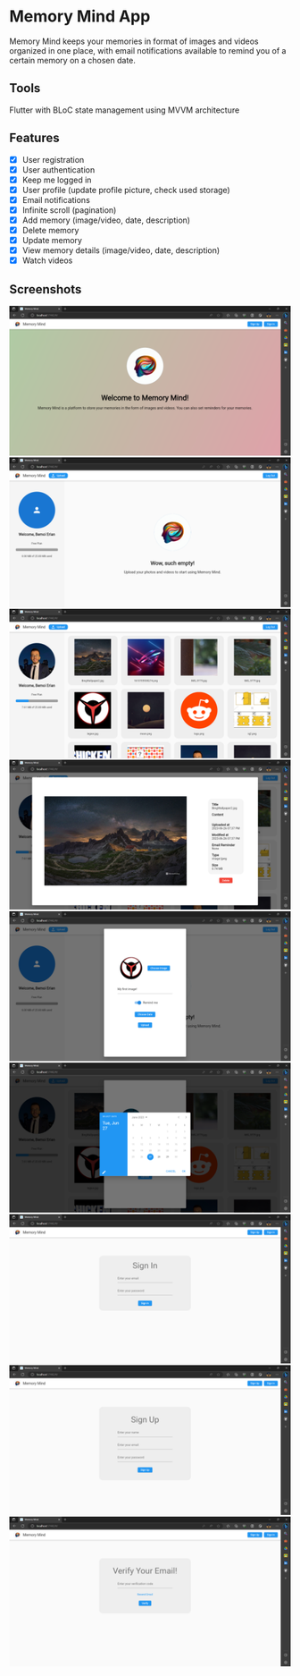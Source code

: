 # Memory Mind App

Memory Mind keeps your memories in format of images and videos organized in one place, with email notifications available to remind you of a certain memory on a chosen date.

## Tools

Flutter with BLoC state management using MVVM architecture

## Features

- [x] User registration
- [x] User authentication
- [x] Keep me logged in
- [x] User profile (update profile picture, check used storage)
- [x] Email notifications
- [x] Infinite scroll (pagination)
- [x] Add memory (image/video, date, description)
- [x] Delete memory
- [x] Update memory
- [x] View memory details (image/video, date, description)
- [x] Watch videos

## Screenshots

![Home logged out](./readme_assets/homeloggedout.png)
![Empty Home](./readme_assets/emptyHome.png)
![Full Home](./readme_assets/fullHome.png)
![Memory details](./readme_assets/photoPreview.png)
![Add memory](./readme_assets/uploading.png)
![Choose date](./readme_assets/chooseDate.png)
![Sign in](./readme_assets/signin.png)
![Sign up](./readme_assets/signup.png)
![Verify Email](./readme_assets/verifyEmail.png)
